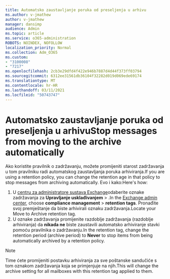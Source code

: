 ```yaml
---
title: Automatsko zaustavljanje poruka od preseljenja u arhivu
ms.author: v-jmathew
author: v-jmathew
manager: dansimp
audience: Admin
ms.topic: article
ms.service: o365-administration
ROBOTS: NOINDEX, NOFOLLOW
localization_priority: Normal
ms.collection: Adm_O365
ms.custom:
- "3100008"
- "7217"
ms.openlocfilehash: 2cb3e29dfd4f422e946b7887d4d44f373ff03794
ms.sourcegitcommit: 6312ee31561db36104f32282d019d069ede69174
ms.translationtype: MT
ms.contentlocale: hr-HR
ms.lasthandoff: 03/11/2021
ms.locfileid: "50743747"
---
```

# <a name="stop-messages-from-moving-to-the-archive-automatically"></a><span data-ttu-id="57d54-102">Automatsko zaustavljanje poruka od preseljenja u arhivu</span><span class="sxs-lookup"><span data-stu-id="57d54-102">Stop messages from moving to the archive automatically</span></span>

<span data-ttu-id="57d54-103">Ako koristite pravilnik o zadržavanju, možete promijeniti starost zadržavanja u tom pravilniku radi automatskog zaustavljanja poruka arhiviranja.</span><span class="sxs-lookup"><span data-stu-id="57d54-103">If you are using a retention policy, you can change the retention age in that policy to stop messages from archiving automatically.</span></span> <span data-ttu-id="57d54-104">Evo i kako:</span><span class="sxs-lookup"><span data-stu-id="57d54-104">Here's how:</span></span>

1. <span data-ttu-id="57d54-105">U [centru za administratore sustava Exchange](https://go.microsoft.com/fwlink/?linkid=2059104)odaberite oznake zadržavanja za **Upravljanje usklađivanjem**  >  .</span><span class="sxs-lookup"><span data-stu-id="57d54-105">In the [Exchange admin center](https://go.microsoft.com/fwlink/?linkid=2059104), choose **compliance management** > **retention tags**.</span></span> <span data-ttu-id="57d54-106">Pronađite svoj premještanje da biste arhivirali oznaku zadržavanja.</span><span class="sxs-lookup"><span data-stu-id="57d54-106">Locate your Move to Archive retention tag.</span></span>
2. <span data-ttu-id="57d54-107">U oznake zadržavanja promijenite razdoblje zadržavanja (razdoblje arhiviranja) da **nikada ne** biste zaustavili automatsko arhiviranje stavki pomoću pravilnika o zadržavanju.</span><span class="sxs-lookup"><span data-stu-id="57d54-107">In the retention tag, change the retention period (archive period) to **Never** to stop items from being automatically archived by a retention policy.</span></span>

> [!NOTE]
> <span data-ttu-id="57d54-108">Time ćete promijeniti postavku arhiviranja za sve poštanske sandučiće s tom oznakom zadržavanja koja se primjenjuje na njih.</span><span class="sxs-lookup"><span data-stu-id="57d54-108">This will change the archive setting for all mailboxes with this retention tag applied to them.</span></span>
